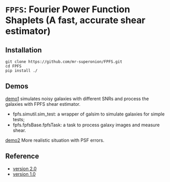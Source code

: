 # `FPFS`: Fourier Power Function Shaplets (A fast, accurate shear estimator)

## Installation

```shell
git clone https://github.com/mr-superonion/FPFS.git
cd FPFS
pip install ./
```

## Demos

[demo1](https://github.com/mr-superonion/FPFS/blob/master/notebook/demos/demo1.ipynb)
simulates noisy galaxies with different SNRs and process the galaxies with FPFS
shear estimator.
+   fpfs.simutil.sim_test: a wrapper of galsim to simulate galaxies for simple tests;
+   fpfs.fpfsBase.fpfsTask: a task to process galaxy images and measure shear.

[demo2](https://github.com/mr-superonion/FPFS/blob/master/notebook/demos/demo2.ipynb)
More realistic situation with PSF errors.

## Reference
+ [version 2.0](https://ui.adsabs.harvard.edu/abs/2021arXiv211001214L/abstract)
+ [version 1.0](https://ui.adsabs.harvard.edu/abs/2018MNRAS.481.4445L/abstract)
